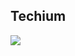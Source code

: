 ## Techium
![](https://s3-us-west-2.amazonaws.com/devcodepro/media/blog/que-es-responsive-web-design.jpg)
